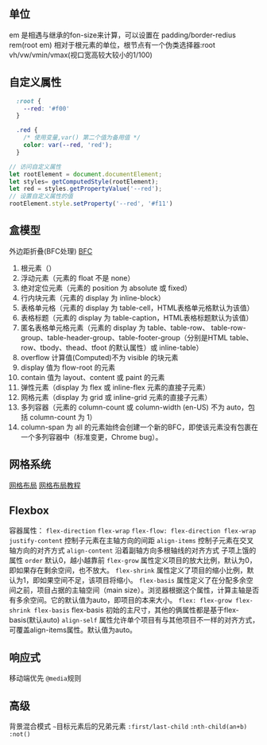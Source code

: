 ## 单位
em 是相遇与继承的fon-size来计算，可以设置在 padding/border-redius
rem(root em) 相对于根元素的单位，根节点有一个伪类选择器:root 
vh/vw/vmin/vmax(视口宽高较大较小的1/100)

## 自定义属性
```css
  :root {
    --red: '#f00'
  }

  .red {
    /* 使用变量,var() 第二个值为备用值 */
    color: var(--red, 'red');
  }
```

```js
// 访问自定义属性
let rootElement = document.documentElement;
let styles= getComputedStyle(rootElement);
let red = styles.getPropertyValue('--red');
// 设置自定义属性的值
rootElement.style.setProperty('--red', '#f11')
```

## 盒模型
外边距折叠(BFC处理)
[BFC](https://developer.mozilla.org/zh-CN/docs/Web/Guide/CSS/Block_formatting_context)
1. 根元素（<html>）
2. 浮动元素（元素的 float 不是 none）
3. 绝对定位元素（元素的 position 为 absolute 或 fixed）
4. 行内块元素（元素的 display 为 inline-block）
5. 表格单元格（元素的 display 为 table-cell，HTML表格单元格默认为该值）
6. 表格标题（元素的 display 为 table-caption，HTML表格标题默认为该值）
7. 匿名表格单元格元素（元素的 display 为 table、table-row、 table-row-group、table-header-group、table-footer-group（分别是HTML table、row、tbody、thead、tfoot 的默认属性）或 inline-table）
8. overflow 计算值(Computed)不为 visible 的块元素
9. display 值为 flow-root 的元素
10. contain 值为 layout、content 或 paint 的元素
11. 弹性元素（display 为 flex 或 inline-flex 元素的直接子元素）
12. 网格元素（display 为 grid 或 inline-grid 元素的直接子元素）
13. 多列容器（元素的 column-count 或 column-width (en-US) 不为 auto，包括 column-count 为 1）
14. column-span 为 all 的元素始终会创建一个新的BFC，即使该元素没有包裹在一个多列容器中（标准变更，Chrome bug）。

## 网格系统
[网格布局](https://developer.mozilla.org/zh-CN/docs/Web/CSS/CSS_Grid_Layout)
[网格布局教程](http://www.ruanyifeng.com/blog/2019/03/grid-layout-tutorial.html)


## Flexbox
容器属性：
`flex-direction` 
`flex-wrap`
`flex-flow: flex-direction flex-wrap`
`justify-content` 控制子元素在主轴方向的间距
`align-items` 控制子元素在交叉轴方向的对齐方式
`align-content` 沿着副轴方向多根轴线的对齐方式
子项上饿的属性
`order` 默认0，越小越靠前
`flex-grow` 属性定义项目的放大比例，默认为0，即如果存在剩余空间，也不放大。
`flex-shrink` 属性定义了项目的缩小比例，默认为1，即如果空间不足，该项目将缩小。
`flex-basis` 属性定义了在分配多余空间之前，项目占据的主轴空间（main size）。浏览器根据这个属性，计算主轴是否有多余空间。它的默认值为auto，即项目的本来大小。
`flex: flex-grow flex-shrink flex-basis`
flex-basis 初始的主尺寸，其他的俩属性都是基于flex-basis(默认auto)
`align-self` 属性允许单个项目有与其他项目不一样的对齐方式，可覆盖align-items属性。默认值为auto。

## 响应式
移动端优先
`@media`规则

## 高级
背景混合模式
`~`目标元素后的兄弟元素
`:first/last-child`
`:nth-child(an+b)`
`:not()`